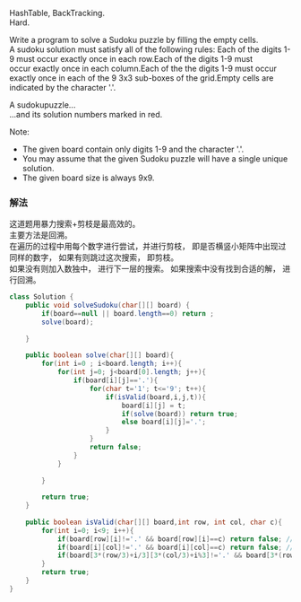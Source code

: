 HashTable, BackTracking.  
Hard. 

Write a program to solve a Sudoku puzzle by filling the empty cells.
A sudoku solution must satisfy all of the following rules:
Each of the digits 1-9 must occur exactly once in each row.Each of the digits 1-9 must occur exactly once in each column.Each of the the digits 1-9 must occur exactly once in each of the 9 3x3 sub-boxes of the grid.Empty cells are indicated by the character '.'.

A sudokupuzzle...  
...and its solution numbers marked in red.  

Note:  

* The given board contain only digits 1-9 and the character '.'.
* You may assume that the given Sudoku puzzle will have a single unique solution.
* The given board size is always 9x9.

### 解法 
这道题用暴力搜索+剪枝是最高效的。  
主要方法是回溯。  
在遍历的过程中用每个数字进行尝试，并进行剪枝， 即是否横竖小矩阵中出现过同样的数字， 
如果有则跳过这次搜索， 即剪枝。  
如果没有则加入数独中， 进行下一层的搜索。 
如果搜索中没有找到合适的解， 进行回溯。  

```java
class Solution {
    public void solveSudoku(char[][] board) {
        if(board==null || board.length==0) return ;
        solve(board);
    
    }
    
    public boolean solve(char[][] board){
        for(int i=0 ; i<board.length; i++){
            for(int j=0; j<board[0].length; j++){
                if(board[i][j]=='.'){
                    for(char t='1'; t<='9'; t++){
                        if(isValid(board,i,j,t)){
                            board[i][j] = t;
                            if(solve(board)) return true;
                            else board[i][j]='.';
                        }
                    }
                    return false;
                }
            }
            
        }
        
        return true;
    }
    
    public boolean isValid(char[][] board,int row, int col, char c){
        for(int i=0; i<9; i++){
            if(board[row][i]!='.' && board[row][i]==c) return false; //check col
            if(board[i][col]!='.' && board[i][col]==c) return false; //check row
            if(board[3*(row/3)+i/3][3*(col/3)+i%3]!='.' && board[3*(row/3)+i/3][3*(col/3)+i%3]==c) return false;
        }
        return true;
    }
}
```